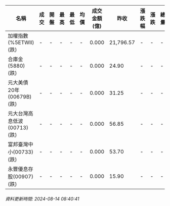 | 名稱 | 成交 | 開盤 | 最高 | 最低 | 均價 | 成交金額(億) | 昨收 | 漲跌幅 | 漲跌 | 總量 | 昨量 | 振幅 |
| -------- | -------- | -------- | -------- |-------- | -------- | -------- |-------- |-------- |-------- | -------- | -------- |-------- |
|加權指數(%5ETWII) (跌)|-|-|-|-|-|0.000|21,796.57|-|-|-|-|0.00%|
|合庫金(5880) (跌)|-|-|-|-|-|0.000|24.90|-|-|-|-|0.00%|
|元大美債20年(00679B) (跌)|-|-|-|-|-|0.000|31.25|-|-|-|-|0.00%|
|元大台灣高息低波(00713) (跌)|-|-|-|-|-|0.000|56.85|-|-|-|-|0.00%|
|富邦臺灣中小(00733) (跌)|-|-|-|-|-|0.000|53.70|-|-|-|-|0.00%|
|永豐優息存股(00907) (跌)|-|-|-|-|-|0.000|15.90|-|-|-|-|0.00%|
###### 資料更新時間: 2024-08-14 08:40:41